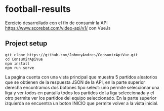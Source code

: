 # football-results

Eercicio desarrollado con el fin de consumir la API  https://www.scorebat.com/video-api/v1/ con VueJs

## Project setup
```
git clone https://github.com/JohnnyAndres/ConsumirApiVue.git
cd ConsumirApiVue
npm install
npm run serve
```
La pagina cuenta con una vista principal que muestra 5 partidos aleatorios que se obtienen de la respuesta JSON de la API, en la parte superior derecha encontramos dos botones tipo select: uno permite seleccionar una liga y ver todos en pantalla todos los partidos de la liga seleccionada y el otro permite ver los partidos del equipo seleccionado.
En la parte superior izquierda se encuentra un boton INICIO que permite volver a la vista inicial. 
